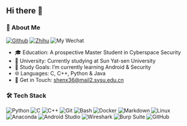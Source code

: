 ## Hi there 👋

### 💫 About Me
[![Github](https://img.shields.io/badge/-GitHub-333333?style=flat&logo=GitHub&logoColor=FFFFFF&color=000000)](https://github.com/strugg1ing)  [![Zhihu](https://img.shields.io/badge/-Zhihu-333333?style=flat&logo=Zhihu&logoColor=FFFFFF&color=0084FF)](https://www.zhihu.com/people/cdr-66) ![My Wechat](https://img.shields.io/badge/WeChat-Strugg1e__S-green?style=flat&logo=WeChat)

- 🎓 Education: A prospective Master Student in Cyberspace Security
- 🏫 University: Currently studying at Sun Yat-sen University 
- 🔭 Study Goals: I’m currently learning Android & Security 
- 🌐 Languages: C, C++, Python & Java
- 📧 Get in Touch: shenx36@mail2.sysu.edu.cn

### 🛠 Tech Stack 

![Python](https://img.shields.io/badge/-Python-333333?style=flat&logo=Python&logoColor=1E90FF&color=483D8B)
![C](https://img.shields.io/badge/-C-333333?style=flat&logo=C&logoColor=FFA500&color=483D8B)
![C++](https://img.shields.io/badge/-C++-333333?style=flat&logo=cplusplus&logoColor=00BFFF&color=483D8B)
![Git](https://img.shields.io/badge/-Git-333333?style=flat&logo=git&color=483D8B)
![Bash](https://img.shields.io/badge/-Bash-333333?style=flat&logo=iTerm2&color=483D8B&logoColor=FFFFFF)
![Docker](https://img.shields.io/badge/-Docker-333333?style=flat&logo=docker&color=483D8B)
![Markdown](https://img.shields.io/badge/-Markdown-333333?style=flat&logo=markdown&color=483D8B)
![Linux](https://img.shields.io/badge/-Linux-333333?style=flat&logo=Linux&logoColor=FCC624&color=483D8B)
![Anaconda](https://img.shields.io/badge/-Anaconda-333333?style=flat&logo=Anaconda&color=483D8B)
![Android Studio](https://img.shields.io/badge/AndroidStudio-333333?style=flat&logo=androidstudio&color=483D8B)
![Wireshark](https://img.shields.io/badge/-Wireshark-333333?style=flat&logo=wireshark&color=483D8B)
![Burp Suite](https://img.shields.io/badge/-Burp%20Suite-333333?style=flat&logo=burpsuite&color=483D8B)
![GitHub](https://img.shields.io/badge/-GitHub-333333?style=flat&logo=github&color=483D8B)
